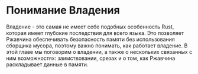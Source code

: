 # Понимание Владения

Владение - это самая не имеет себе подобных особенность Rust, которая имеет глубокие последствия для всего языка. Это позволяет Ржавчина обеспечивать безопасность памяти без использования сборщика мусора, поэтому важно понимать, как работает владение. В этой главе мы поговорим о владении, а также о нескольких связанных с ним возможностях: заимствовании, срезах и о том, как Ржавчина раскладывает данные в памяти.
